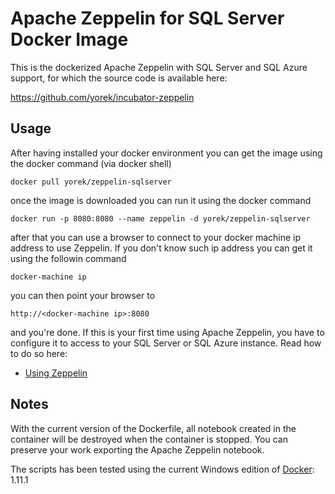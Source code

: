 # Apache Zeppelin for SQL Server Docker Image
This is the dockerized Apache Zeppelin with SQL Server and SQL Azure support, for which the source code is available here:

https://github.com/yorek/incubator-zeppelin

## Usage 

After having installed your docker environment you can get the image using the docker command (via docker shell)

    docker pull yorek/zeppelin-sqlserver

once the image is downloaded you can run it using the docker command

    docker run -p 8080:8080 --name zeppelin -d yorek/zeppelin-sqlserver

after that you can use a browser to connect to your docker machine ip address to use Zeppelin. If you don't know such ip address you can get it using the followin command

    docker-machine ip

you can then point your browser to

    http://<docker-machine ip>:8080

and you're done. If this is your first time using Apache Zeppelin, you have to configure it to access to your SQL Server or SQL Azure instance. Read how to do so here: 

 - [Using Zeppelin](https://github.com/yorek/incubator-zeppelin#using-zeppelin)

## Notes

With the current version of the Dockerfile, all notebook created in the container will be destroyed when the container is stopped. You can preserve your work exporting the Apache Zeppelin notebook.

The scripts has been tested using the current Windows edition of [Docker](https://docs.docker.com/windows/): 1.11.1 
